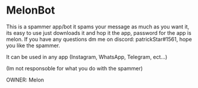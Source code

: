 # MelonBot
This is a spammer app/bot it spams your message as much as you want it, its easy to use just downloads it and hop it the app, password for the app is melon.
If you have any questions dm me on discord: patrickStar#1561, hope you like the spammer.

It can be used in any app (Instagram, WhatsApp, Telegram, ect...)

(Im not responsoble for what you do with the spammer)



OWNER: Melon
